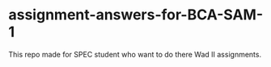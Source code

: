 # assignment-answers-for-BCA-SAM-1
This repo made for SPEC student who want to do there Wad II assignments. 
